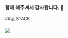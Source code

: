 ### 함께 해주셔서 감사합니다. 👋

<!--
**LeeJoobang/LeeJoobang** is a ✨ _special_ ✨ repository because its `README.md` (this file) appears on your GitHub profile.

Here are some ideas to get you started:

- 🔭 I’m currently working on ...
- 🌱 I’m currently learning ...
- 👯 I’m looking to collaborate on ...
- 🤔 I’m looking for help with ...
- 💬 Ask me about ...
- 📫 How to reach me: ...
- 😄 Pronouns: ...
- ⚡ Fun fact: ...
-->

  
##:computer: STACK
<br>
<br>
![](https://img.shields.io/badge/Swift-FA7343?style=flat-square&logo=Swift&logoColor=white)
